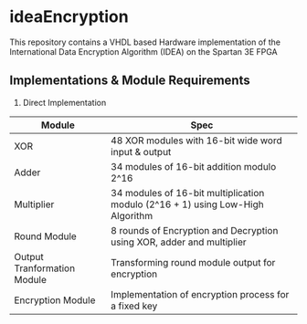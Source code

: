 # ideaEncryption
This repository contains a VHDL based Hardware implementation of the International Data Encryption Algorithm (IDEA) on the Spartan 3E FPGA

## Implementations & Module Requirements
1. Direct Implementation

Module | Spec
------------ | -------------
XOR | 48 XOR modules with 16-bit wide word input & output
Adder | 34 modules of 16-bit addition modulo 2^16  
Multiplier | 34 modules of 16-bit multiplication modulo (2^16 + 1) using Low-High Algorithm
Round Module | 8 rounds of Encryption and Decryption using XOR, adder and multiplier
Output Tranformation Module | Transforming round module output for encryption
Encryption Module | Implementation of encryption process for a fixed key



